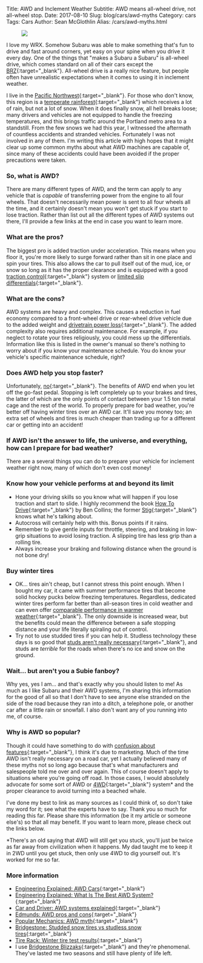 Title: AWD and Inclement Weather
Subtitle: AWD means all-wheel drive, not all-wheel stop.
Date: 2017-08-10
Slug: blog/cars/awd-myths
Category: cars
Tags: Cars
Author: Sean McGlothlin
Alias: /cars/awd-myths.html

<figure class="image-center">
  <img src="/images/subaru_rain.jpg"/>
</figure>

I love my WRX. Somehow Subaru was able to make something that's fun to drive and fast around corners, yet easy on your spine when you drive it every day. One of the things that "makes a Subaru a Subaru" is all-wheel drive, which comes standard on all of their cars except the [BRZ](http://www.subaru.com/vehicles/brz/index.html){:target="\_blank"}. All-wheel drive is a really nice feature, but people often have unrealistic expectations when it comes to using it in inclement weather.

I live in the [Pacific Northwest](https://en.wikipedia.org/wiki/Pacific_Northwest){:target="\_blank"}. For those who don't know, this region is a [temperate rainforest](https://en.wikipedia.org/wiki/Temperate_rainforest){:target="\_blank"} which receives a lot of rain, but not a lot of snow. When it does finally snow, all hell breaks loose; many drivers and vehicles are not equipped to handle the freezing temperatures, and this brings traffic around the Portland metro area to a standstill. From the few snows we had this year, I witnessed the aftermath of countless accidents and stranded vehicles. Fortunately I was not involved in any of them. I'm writing this article with high hopes that it might clear up some common myths about what AWD machines are capable of, since many of these accidents could have been avoided if the proper precautions were taken.

### So, what is AWD?

There are many different types of AWD, and the term can apply to any vehicle that is *capable* of transferring power from the engine to all four wheels. That doesn't necessarily mean power is sent to all four wheels all the time, and it certainly doesn't mean you won't get stuck if you start to lose traction. Rather than list out all the different types of AWD systems out there, I'll provide a few links at the end in case you want to learn more.

### What are the pros?

The biggest pro is added traction under acceleration. This means when you floor it, you're more likely to surge forward rather than sit in one place and spin your tires. This also allows the car to pull itself out of the mud, ice, or snow so long as it has the proper clearance and is equipped with a good [traction control](https://youtu.be/LXwNllw0CLQ){:target="\_blank"} system or [limited slip differentials](https://youtu.be/WeLm7wHvdxQ){:target="\_blank"}.

### What are the cons?

AWD systems are heavy and complex. This causes a reduction in fuel economy compared to a front-wheel drive or rear-wheel drive vehicle due to the added weight and [drivetrain power loss](https://youtu.be/BOFVnkrkQ6k){:target="\_blank"}. The added complexity also requires additional maintenance. For example, if you neglect to rotate your tires religiously, you could mess up the differentials. Information like this is listed in the owner's manual so there's nothing to worry about if you know your maintenance schedule. You do know your vehicle's specific maintenance schedule, right?

### Does AWD help you stop faster?

Unfortunately, [no](https://www.consumerreports.org/cro/magazine/2015/09/do-you-really-need-awd-in-the-snow/index.htm){:target="\_blank"}. The benefits of AWD end when you let off the go-fast pedal. Stopping is left completely up to your brakes and tires, the latter of which are the only points of contact between your 1.5 ton metal cage and the rest of the world. To properly prepare for bad weather, you're better off having winter tires over an AWD car. It'll save you money too; an extra set of wheels and tires is much cheaper than trading up for a different car or getting into an accident!

### If AWD isn't the answer to life, the universe, and everything, how can I prepare for bad weather?

There are a several things you can do to prepare your vehicle for inclement weather right now, many of which don't even cost money!

### Know how your vehicle performs at and beyond its limit

- Hone your driving skills so you know what will happen if you lose traction and start to slide. I highly recommend the book [How To Drive](https://www.amazon.com/How-Drive-Instruction-Advice-Hollywoods/dp/1452145296/ref=pd_lpo_sbs_14_img_0?_encoding=UTF8&psc=1&refRID=VVK5Z5KCYMBQ6GMBNB2C){:target="\_blank"} by Ben Collins; the former [Stig](https://en.wikipedia.org/wiki/The_Stig){:target="\_blank"} knows what he's talking about.
- Autocross will certainly help with this. Bonus points if it rains.
- Remember to give gentle inputs for throttle, steering, and braking in low-grip situations to avoid losing traction. A slipping tire has less grip than a rolling tire.
- Always increase your braking and following distance when the ground is not bone dry!

### Buy winter tires

- OK... tires ain't cheap, but I cannot stress this point enough. When I bought my car, it came with summer performance tires that become solid hockey pucks below freezing temperatures. Regardless, dedicated winter tires perform far better than all-season tires in cold weather and can even offer [comparable performance in warmer weather](http://www.roadandtrack.com/new-cars/videos/a5604/winter-tires-track-tested/){:target="\_blank"}. The only downside is increased wear, but the benefits could mean the difference between a safe stopping distance and your life literally spiraling out of control.
- Try not to use studded tires if you can help it. Studless technology these days is so good that [studs aren't really necessary](https://www.bridgestonetire.com/tread-and-trend/drivers-ed/snow-tires-studded-tires-vs-studless-tires){:target="\_blank"}, and studs are *terrible* for the roads when there's no ice and snow on the ground.

### Wait... but aren't you a Subie fanboy?

Why yes, yes I am... and that's exactly why you should listen to me! As much as I like Subaru and their AWD systems, I'm sharing this information for the good of all so that I don't have to see anyone else stranded on the side of the road because they ran into a ditch, a telephone pole, or another car after a little rain or snowfall. I also don't want any of you running into me, of course.

### Why is AWD so popular?

Though it could have something to do with [confusion about features](http://www.roadandtrack.com/car-culture/a11665160/people-have-no-clue-what-features-their-cars-actually-have){:target="\_blank"}, I think it's due to marketing. Much of the time AWD isn't really necessary on a road car, yet I actually believed many of these myths not so long ago because that's what manufacturers and salespeople told me over and over again. This of course doesn't apply to situations where you're going off road. In those cases, I would absolutely advocate for some sort of AWD or [4WD](https://en.wikipedia.org/wiki/Four-wheel_drive){:target="\_blank"} system\* and the proper clearance to avoid turning into a beached whale.

I've done my best to link as many sources as I could think of, so don't take my word for it; see what the experts have to say. Thank you so much for reading this far. Please share this information (be it my article or someone else's) so that all may benefit. If you want to learn more, please check out the links below.

\*There's an old saying that 4WD will still get you stuck, you'll just be twice as far away from civilization when it happens. My dad taught me to keep it in 2WD until you get stuck, then only use 4WD to dig yourself out. It's worked for me so far.

### More information

- [Engineering Explained: AWD Cars](https://youtu.be/UL9LmT3fzbQ){:target="\_blank"}
- [Engineering Explained: What Is The Best AWD System?](https://youtu.be/jm-_Ncjunuc){:target="\_blank"}
- [Car and Driver: AWD systems explained](http://www.caranddriver.com/features/we-dissect-every-type-of-all-wheel-drive-system-feature){:target="\_blank"}
- [Edmunds: AWD pros and cons](https://www.edmunds.com/car-buying/do-you-need-an-all-wheel-drive-or-four-wheel-drive-car.html){:target="\_blank"}
- [Popular Mechanics: AWD myth](http://www.popularmechanics.com/cars/a3091/the-myth-of-the-all-powerful-all-wheel-drive-15202862/){:target="\_blank"}
- [Bridgestone: Studded snow tires vs studless snow tires](https://www.bridgestonetire.com/tread-and-trend/drivers-ed/snow-tires-studded-tires-vs-studless-tires){:target="\_blank"}
- [Tire Rack: Winter tire test results](https://www.tirerack.com/tires/tests/testDisplay.jsp?ttid=193){:target="\_blank"}
- I use [Bridgestone Blizzaks](https://www.bridgestonetire.com/tire-brand/blizzak){:target="\_blank"} and they're phenomenal. They've lasted me two seasons and still have plenty of life left.